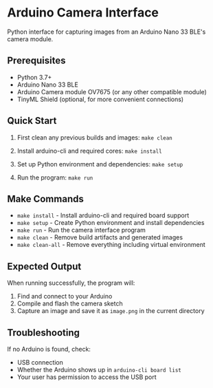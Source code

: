 # Arduino Camera Interface

Python interface for capturing images from an Arduino Nano 33 BLE's camera module.

## Prerequisites

- Python 3.7+
- Arduino Nano 33 BLE
- Arduino Camera module OV7675 (or any other compatible module)
- TinyML Shield (optional, for more convenient connections)

## Quick Start

1. First clean any previous builds and images: `make clean`

2. Install arduino-cli and required cores: `make install`

3. Set up Python environment and dependencies: `make setup`

4. Run the program: `make run`

## Make Commands

- `make install` - Install arduino-cli and required board support
- `make setup` - Create Python environment and install dependencies
- `make run` - Run the camera interface program
- `make clean` - Remove build artifacts and generated images
- `make clean-all` - Remove everything including virtual environment

## Expected Output

When running successfully, the program will:
1. Find and connect to your Arduino
2. Compile and flash the camera sketch
3. Capture an image and save it as `image.png` in the current directory

## Troubleshooting

If no Arduino is found, check:
- USB connection
- Whether the Arduino shows up in `arduino-cli board list`
- Your user has permission to access the USB port